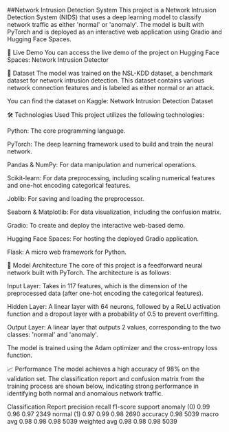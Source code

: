 ##Network Intrusion Detection System
This project is a Network Intrusion Detection System (NIDS) that uses a deep learning model to classify network traffic as either 'normal' or 'anomaly'. The model is built with PyTorch and is deployed as an interactive web application using Gradio and Hugging Face Spaces.

🚀 Live Demo
You can access the live demo of the project on Hugging Face Spaces:
Network Intrusion Detector

📖 Dataset
The model was trained on the NSL-KDD dataset, a benchmark dataset for network intrusion detection. This dataset contains various network connection features and is labeled as either normal or an attack.

You can find the dataset on Kaggle: Network Intrusion Detection Dataset

🛠️ Technologies Used
This project utilizes the following technologies:

Python: The core programming language.


PyTorch: The deep learning framework used to build and train the neural network. 


Pandas & NumPy: For data manipulation and numerical operations. 


Scikit-learn: For data preprocessing, including scaling numerical features and one-hot encoding categorical features. 


Joblib: For saving and loading the preprocessor. 

Seaborn & Matplotlib: For data visualization, including the confusion matrix.


Gradio: To create and deploy the interactive web-based demo. 

Hugging Face Spaces: For hosting the deployed Gradio application.


Flask: A micro web framework for Python. 

🧠 Model Architecture
The core of this project is a feedforward neural network built with PyTorch. The architecture is as follows:

Input Layer: Takes in 117 features, which is the dimension of the preprocessed data (after one-hot encoding the categorical features).

Hidden Layer: A linear layer with 64 neurons, followed by a ReLU activation function and a dropout layer with a probability of 0.5 to prevent overfitting.

Output Layer: A linear layer that outputs 2 values, corresponding to the two classes: 'normal' and 'anomaly'.

The model is trained using the Adam optimizer and the cross-entropy loss function.

📈 Performance
The model achieves a high accuracy of 98% on the validation set. The classification report and confusion matrix from the training process are shown below, indicating strong performance in identifying both normal and anomalous network traffic.

Classification Report
precision	recall	f1-score	support
anomaly (0)	0.99	0.96	0.97	2349
normal (1)	0.97	0.99	0.98	2690
accuracy			0.98	5039
macro avg	0.98	0.98	0.98	5039
weighted avg	0.98	0.98	0.98	5039
